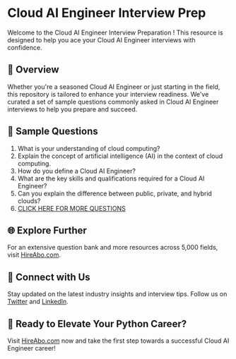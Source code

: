 # Cloud AI Engineer Interview Prep

Welcome to the Cloud AI Engineer Interview Preparation ! This resource is designed to help you ace your Cloud AI Engineer interviews with confidence.

## 🚀 Overview

Whether you're a seasoned Cloud AI Engineer or just starting in the field, this repository is tailored to enhance your interview readiness. We've curated a set of sample questions commonly asked in Cloud AI Engineer interviews to help you prepare and succeed.

## 📝 Sample Questions

1. What is your understanding of cloud computing?
2. Explain the concept of artificial intelligence (AI) in the context of cloud computing.
3. How do you define a Cloud AI Engineer?
4. What are the key skills and qualifications required for a Cloud AI Engineer?
5. Can you explain the difference between public, private, and hybrid clouds?
6. [CLICK HERE FOR MORE QUESTIONS](https://hireabo.com/job/0_4_40/Cloud%20AI%20Engineer)

## 🌐 Explore Further

For an extensive question bank and more resources across 5,000 fields, visit [HireAbo.com](https://www.hireabo.com).

## 📱 Connect with Us

Stay updated on the latest industry insights and interview tips. Follow us on [Twitter](https://twitter.com/hireabo) and [LinkedIn](https://www.linkedin.com/in/hire-abo-3609972a8/).

## 🚀 Ready to Elevate Your Python Career?

Visit [HireAbo.com](https://www.hireabo.com) now and take the first step towards a successful Cloud AI Engineer career!